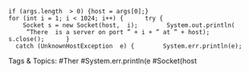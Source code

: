     if (args.length  > 0) {host = args[0];}
    for (int i = 1; i < 1024; i++) {      try {
        Socket s = new Socket(host,  i);        System.out.println(
         ”There  is a server on port ” + i + ” at ” + host);        s.close();      }
      catch (UnknownHostException  e) {        System.err.println(e);

   Tags & Topics:
   #Ther
   #System.err.println(e
   #Socket(host